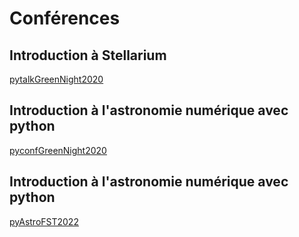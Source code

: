 # Conférences

## Introduction à Stellarium
 [pytalkGreenNight2020](https://liascript.github.io/course/?https://liamd.informatik.tu-freiberg.de//sXwr1fOZD/download#1)

## Introduction à l'astronomie numérique avec python 
[pyconfGreenNight2020](https://liascript.github.io/course/?https://liamd.informatik.tu-freiberg.de//z8ARdI20E/download#1) 

## Introduction à l'astronomie numérique avec python
 [pyAstroFST2022](https://liascript.github.io/course/?https://raw.githubusercontent.com/pyTUNISIA/home/master/conférences/pyAstroFST2022.md#1)
